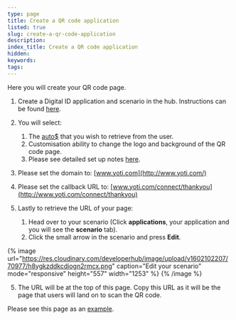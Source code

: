 ```yaml
---
type: page
title: Create a QR code application
listed: true
slug: create-a-qr-code-application
description: 
index_title: Create a QR code application
hidden: 
keywords: 
tags: 
---
```


Here you will create your QR code page. 

1. Create a Digital ID application and scenario in the hub. Instructions can be found [here](/digital-id-legacy/production-keys).
2. You will select:
    1. The [auto$](/digital-id-legacy/yoti-attributes) that you wish to retrieve from the user.
    2. Customisation ability to change the logo and background of the QR code page.
    3. Please see detailed set up notes [here](/digital-id-legacy/production-keys).

3. Please set the domain to: [www.yoti.com](http://www.yoti.com/)
4. Please set the callback URL to: [www.yoti.com/connect/thankyou](http://www.yoti.com/connect/thankyou)
5. Lastly to retrieve the URL of your page:
    1. Head over to your scenario (Click **applications**, your application and you will see the **scenario** tab).
    2. Click the small arrow in the scenario and press **Edit**.

{% image url="https://res.cloudinary.com/developerhub/image/upload/v1602102207/70977/h8ygkzddkcdiogn2rmcx.png" caption="Edit your scenario" mode="responsive" height="557" width="1253" %}
{% /image %}

5. The URL will be at the top of this page. Copy this URL as it will be the page that users will land on to scan the QR code.

Please see this page as an [example](https://www.yoti.com/connect/32e513d2-4faa-4179-9c0a-cbbb1a673460/scenarios/97483364-1cf0-41cb-be80-bea4babecf78).
